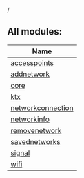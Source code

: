 /

## All modules:

| Name |
|---|
| [accesspoints](accesspoints/index.md) |  |
| [addnetwork](addnetwork/index.md) |  |
| [core](core/index.md) |  |
| [ktx](ktx/index.md) |  |
| [networkconnection](networkconnection/index.md) |  |
| [networkinfo](networkinfo/index.md) |  |
| [removenetwork](removenetwork/index.md) |  |
| [savednetworks](savednetworks/index.md) |  |
| [signal](signal/index.md) |  |
| [wifi](wifi/index.md) |  |
